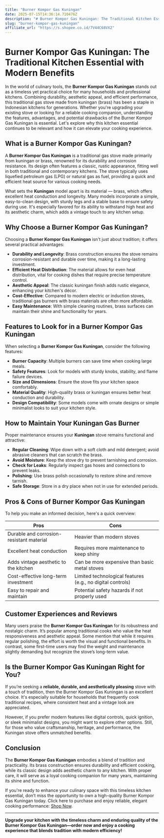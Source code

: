 ```yaml
---
title: "Burner Kompor Gas Kuningan"
date: 2025-07-15T14:36:14.710476Z
description: "# Burner Kompor Gas Kuningan: The Traditional Kitchen Essential with Modern Benefits..."
slug: "burner-kompor-gas-kuningan"
affiliate_url: "https://s.shopee.co.id/7V44C68VX2"
---
```

# Burner Kompor Gas Kuningan: The Traditional Kitchen Essential with Modern Benefits

In the world of culinary tools, the **Burner Kompor Gas Kuningan** stands out as a timeless yet practical choice for many households and professional kitchens. Combining durability, aesthetic appeal, and efficient performance, this traditional gas stove made from kuningan (brass) has been a staple in Indonesian kitchens for generations. Whether you're upgrading your existing stove or looking for a reliable cooking companion, understanding the features, advantages, and potential drawbacks of the Burner Kompor Gas Kuningan is essential. Let's explore why this kitchen essential continues to be relevant and how it can elevate your cooking experience.

## What is a Burner Kompor Gas Kuningan?

A **Burner Kompor Gas Kuningan** is a traditional gas stove made primarily from kuningan or brass, renowned for its durability and corrosion resistance. Its design often features a classic, rustic appearance, fitting well in both traditional and contemporary kitchens. The stove typically uses liquefied petroleum gas (LPG) or natural gas as fuel, providing a quick and efficient heat source for various cooking needs.

What sets the **Kuningan** model apart is its material — brass, which offers excellent heat conduction and longevity. Many models incorporate a simple, easy-to-clean design, with sturdy legs and a stable base to ensure safety during use. It's especially favored for its ability to withstand high heat and its aesthetic charm, which adds a vintage touch to any kitchen setup.

## Why Choose a Burner Kompor Gas Kuningan?

Choosing a **Burner Kompor Gas Kuningan** isn't just about tradition; it offers several practical advantages:

- **Durability and Longevity**: Brass construction ensures the stove remains corrosion-resistant and durable over time, making it a long-lasting investment.
- **Efficient Heat Distribution**: The material allows for even heat distribution, vital for cooking dishes that require precise temperature control.
- **Aesthetic Appeal**: The classic kuningan finish adds rustic elegance, enhancing your kitchen's décor.
- **Cost-Effective**: Compared to modern electric or induction stoves, traditional gas burners with brass materials are often more affordable.
- **Easy Maintenance**: With simple cleaning routines, brass surfaces can maintain their shine and functionality for years.

## Features to Look for in a Burner Kompor Gas Kuningan

When selecting a **Burner Kompor Gas Kuningan**, consider the following features:

- **Burner Capacity**: Multiple burners can save time when cooking large meals.
- **Safety Features**: Look for models with sturdy knobs, stability, and flame failure devices.
- **Size and Dimensions**: Ensure the stove fits your kitchen space comfortably.
- **Material Quality**: High-quality brass or kuningan ensures better heat conduction and durability.
- **Design Compatibility**: Some models come with ornate designs or simple minimalist looks to suit your kitchen style.

## How to Maintain Your Kuningan Gas Burner

Proper maintenance ensures your **Kuningan** stove remains functional and attractive:

- **Regular Cleaning**: Wipe down with a soft cloth and mild detergent; avoid abrasive cleaners that can scratch the brass.
- **Avoid Moisture**: Keep the stove dry to prevent tarnishing and corrosion.
- **Check for Leaks**: Regularly inspect gas hoses and connections to prevent leaks.
- **Polishing**: Use brass polish occasionally to restore shine and remove tarnish.
- **Safe Storage**: Store in a dry place when not in use for extended periods.

## Pros & Cons of Burner Kompor Gas Kuningan

To help you make an informed decision, here's a quick overview:

| Pros                                           | Cons                                              |
|------------------------------------------------|---------------------------------------------------|
| Durable and corrosion-resistant material     | Heavier than modern stoves                       |
| Excellent heat conduction                     | Requires more maintenance to keep shiny        |
| Adds vintage aesthetic to the kitchen        | Can be more expensive than basic metal stoves  |
| Cost-effective long-term investment          | Limited technological features (e.g., no digital controls) |
| Easy to repair and maintain                   | Potential safety hazards if not properly used |

## Customer Experiences and Reviews

Many users praise the **Burner Kompor Gas Kuningan** for its robustness and nostalgic charm. It’s popular among traditional cooks who value the heat responsiveness and aesthetic appeal. Some mention that while it requires regular polishing, the effort is worth the visual and functional benefits. In contrast, some first-time users may find the weight and maintenance slightly demanding but recognize the stove’s long-term value.

## Is the Burner Kompor Gas Kuningan Right for You?

If you’re seeking a **reliable, durable, and aesthetically pleasing** stove with a touch of tradition, then the Burner Kompor Gas Kuningan is an excellent choice. It's especially suitable for households that frequently cook traditional recipes, where consistent heat and a vintage look are appreciated.

However, if you prefer modern features like digital controls, quick ignition, or sleek minimalist designs, you might want to explore other options. Still, for those who value craftsmanship, heritage, and performance, the Kuningan stove offers unmatched benefits.

## Conclusion

The **Burner Kompor Gas Kuningan** embodies a blend of tradition and practicality. Its brass construction ensures durability and efficient cooking, while its classic design adds aesthetic charm to any kitchen. With proper care, it will serve as a loyal cooking companion for many years, maintaining its shine and function.

If you're ready to enhance your culinary space with this timeless kitchen essential, don’t miss the opportunity to own a high-quality Burner Kompor Gas Kuningan today. Click here to purchase and enjoy reliable, elegant cooking performance: [Shop Now](https://s.shopee.co.id/7V44C68VX2).

---

**Upgrade your kitchen with the timeless charm and enduring quality of the Burner Kompor Gas Kuningan—order now and enjoy a cooking experience that blends tradition with modern efficiency!**